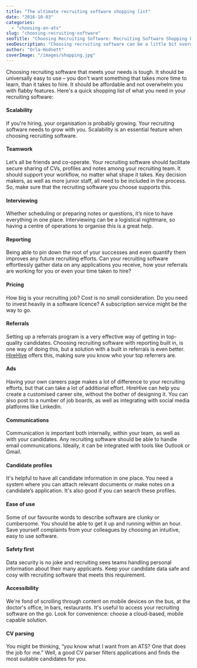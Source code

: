 ```yaml
---
title: "The ultimate recruiting software shopping list"
date: "2016-10-03"
categories:
  - "choosing-an-ats"
slug: "choosing-recruiting-software"
seoTitle: "Choosing Recruiting Software: Recruiting Software Shopping List"
seoDescription: "Choosing recruiting software can be a little bit overwhelming. There is so much to consider, it can be difficult to know where to start."
author: "Orla-Hodnett"
coverImage: "/images/shopping.jpg"
---
```


Choosing recruiting software that meets your needs is tough. It should be universally easy to use – you don't want something that takes more time to learn, than it takes to hire. It should be affordable and not overwhelm you with flabby features. Here's a quick shopping list of what you need in your recruiting software:

#### **Scalability**

If you're hiring, your organisation is probably growing. Your recruiting software needs to grow with you. Scalability is an essential feature when choosing recruiting software.

#### **Teamwork**

Let’s all be friends and co-operate. Your recruiting software should facilitate secure sharing of CVs, profiles and notes among your recruiting team. It should support your workflow, no matter what shape it takes. Key decision makers, as well as more junior staff, all need to be included in the process. So, make sure that the recruiting software you choose supports this.

#### **Interviewing**

Whether scheduling or preparing notes or questions, it’s nice to have everything in one place. Interviewing can be a logistical nightmare, so having a centre of operations to organise this is a great help.

#### **Reporting**

Being able to pin down the root of your successes and even quantify them improves any future recruiting efforts. Can your recruiting software effortlessly gather data on any applications you receive, how your referrals are working for you or even your time taken to hire?

#### **Pricing**

How big is your recruiting job? Cost is no small consideration. Do you need to invest heavily in a software licence? A subscription service might be the way to go.

#### **Referrals**

Setting up a referrals program is a very effective way of getting in top-quality candidates. Choosing recruiting software with reporting built in, is one way of doing this, but a solution with a built in referrals is even better. [HireHive](http://hirehive.io) offers this, making sure you know who your top referrers are.

#### **Ads**

Having your own careers page makes a lot of difference to your recruiting efforts, but that can take a lot of additional effort. HireHive can help you create a customised career site, without the bother of designing it. You can also post to a number of job boards, as well as integrating with social media platforms like LinkedIn.

#### **Communications**

Communication is important both internally, within your team, as well as with your candidates. Any recruiting software should be able to handle email communications. Ideally, it can be integrated with tools like Outlook or Gmail.

#### **Candidate profiles**

It's helpful to have all candidate information in one place. You need a system where you can attach relevant documents or make notes on a candidate’s application. It's also good if you can search these profiles.

#### **Ease of use**

Some of our favourite words to describe software are clunky or cumbersome. You should be able to get it up and running within an hour. Save yourself complaints from your colleagues by choosing an intuitive, easy to use software.

#### **Safety first**

Data security is no joke and recruiting sees teams handling personal information about their many applicants. Keep your candidate data safe and cosy with recruiting software that meets this requirement.

#### **Accessibility**

We're fond of scrolling through content on mobile devices on the bus, at the doctor's office, in bars, restaurants. It's useful to access your recruiting software on the go. Look for convenience: choose a cloud-based, mobile capable solution.

#### **CV parsing**

You might be thinking, “you know what I want from an ATS? One that does the job for me.” Well, a good CV parser filters applications and finds the most suitable candidates for you.
